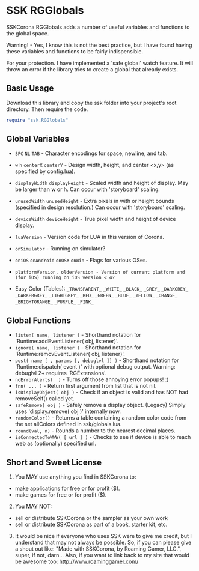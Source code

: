 
SSK RGGlobals
============
SSKCorona RGGlobals adds a number of useful variables and functions to the global space.

Warning! - Yes, I know this is not the best practice, but I have found having these variables and functions to be fairly indispensible.

For your protection. I have implemented a 'safe global' watch feature.  It will throw an error if the library tries to create a global that already exists.


Basic Usage
-------------------------
Download this library and copy the ssk folder into your project's root directory.  Then require the code.
```lua
require "ssk.RGGlobals"
```

Global Variables
-------------------------
* `SPC` `NL` `TAB` - Character encodings for space, newline, and tab.
* `w` `h` `centerX` `centerY` - Design width, height, and center <x,y> (as specified by config.lua).
* `displayWidth` `displayHeight` - Scaled width and height of display.  May be larger than  w or h.  Can occur with 'storyboard' scaling.
* `unusedWidth` `unusedHeight` - Extra pixels in with or height bounds (specified in design resolution.)  Can occur with 'storyboard' scaling.
* `deviceWidth` `deviceHeight` - True pixel width and height of device display.
* `luaVersion` - Version code for LUA in this version of Corona.
* `onSimulator` - Running on simulator?
* `oniOS` `onAndroid` `onOSX` `onWin` - Flags for various OSes.
* `platformVersion, olderVersion - Version of current platform and (for iOS) running on iOS version < 4?`

* Easy Color (Tables):  `_TRANSPARENT_` `_WHITE_` `_BLACK_` `_GREY_` `_DARKGREY_` `_DARKERGREY_` `_LIGHTGREY_` `_RED_` `_GREEN_` `_BLUE_` `_YELLOW_` `_ORANGE_` `_BRIGHTORANGE_` `_PURPLE_` `_PINK_`


Global Functions
-------------------------
* `listen( name, listener )` - Shorthand notation for 'Runtime:addEventListener( obj, listener)'.
* `ignore( name, listener )` - Shorthand notation for 'Runtime:removEventListener( obj, listener)'.
* `post( name [ , params [, debuglvl ]] )` - Shorthand notation for 'Runtime:dispatch( event )' with optional debug output.  Warning: debuglvl 2+ requires 'RGExtensions'.
* `noErrorAlerts(  )` - Turns off those annoying error popups! :)
* `fnn( ... )` - Return first argument from list that is not nil.
* `isDisplayObject( obj )` - Check if an object is valid and has NOT had removeSelf() called yet.
* `safeRemove( obj )` - Safely remove a display object.  (Legacy) Simply uses 'display.remove( obj )' internally now.
* `randomColor()` - Returns a table containing a random color code from the set allColors defined in ssk/globals.lua.
* `round(val, n)` - Rounds a number to the nearest decimal places.
* `isConnectedToWWW( [ url ] )` - Checks to see if device is able to reach web as (optionally) specified url.





Short and Sweet License 
--------------------------
1. You MAY use anything you find in SSKCorona to:
  * make applications for free or for profit ($).
  * make games for free or for profit ($).  
  
2. You MAY NOT:
  * sell or distribute SSKCorona or the sampler as your own work
  * sell or distribute SSKCorona as part of a book, starter kit, etc.

3. It would be nice if everyone who uses SSK were to give me credit, but I understand that may not always be possible.  So, if you can please give a shout out like: "Made with SSKCorona, by Roaming Gamer, LLC.", super, if not, darn...  Also, if you want to link back to my site that would be awesome too:   http://www.roaminggamer.com/





